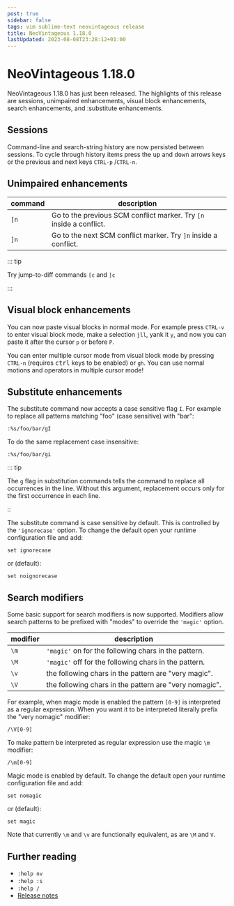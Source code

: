 ```yaml
---
post: true
sidebar: false
tags: vim sublime-text neovintageous release
title: NeoVintageous 1.18.0
lastUpdated: 2023-08-08T23:28:12+01:00
---
```


# NeoVintageous 1.18.0

NeoVintageous 1.18.0 has just been released. The highlights of this release are sessions, unimpaired enhancements, visual block enhancements, search enhancements, and :substitute enhancements.

## Sessions

Command-line and search-string history are now persisted between sessions. To cycle through history items press the <kbd>up</kbd> and <kbd>down</kbd> arrows keys or the previous and next keys `CTRL-p` /`CTRL-n`.

## Unimpaired enhancements

command | description
------- | -----------
`[n` | Go to the previous SCM conflict marker.  Try `[n` inside a conflict.
`]n` | Go to the next SCM conflict marker. Try `]n` inside a conflict.

::: tip

Try jump-to-diff commands `[c` and `]c`

:::

## Visual block enhancements

You can now paste visual blocks in normal mode. For example press `CTRL-v` to enter visual block mode, make a selection `jll`, yank it `y`, and now you can paste it after the cursor `p` or before `P`.

You can enter multiple cursor mode from visual block mode by pressing `CTRL-n` (requires <kbd>ctrl</kbd> keys to be enabled) or `gh`. You can use normal motions and operators in multiple cursor mode!

## Substitute enhancements

The substitute command now accepts a case sensitive flag `I`. For example to replace all patterns matching "foo" (case sensitive) with "bar":

```vim
:%s/foo/bar/gI
```

To do the same replacement case insensitive:

```vim
:%s/foo/bar/gi
```

::: tip

The `g` flag in substitution commands tells the command to replace all occurrences in the line. Without this argument, replacement occurs only for the first occurrence in each line.

::

The substitute command is case sensitive by default. This is controlled by the `'ignorecase'` option. To change the default open your runtime configuration file and add:

```vim
set ignorecase
```

or (default):

```vim
set noignorecase
```

## Search modifiers

Some basic support for search modifiers is now supported. Modifiers allow search patterns to be prefixed with "modes" to override the `'magic'` option.

modifier | description
-------- | -----------
`\m` | `'magic'` on for the following chars in the pattern.
`\M` | `'magic'` off for the following chars in the pattern.
`\v` | the following chars in the pattern are "very magic".
`\V` | the following chars in the pattern are "very nomagic".

For example, when magic mode is enabled the pattern `[0-9]` is interpreted as a regular expression. When you want it to be interpreted literally prefix the "very nomagic" modifier:

```vim
/\V[0-9]
```

To make pattern be interpreted as regular expression use the magic `\m` modifier:

```vim
/\m[0-9]
```

Magic mode is enabled by default. To change the default open your runtime configuration file and add:

```vim
set nomagic
```

or (default):

```vim
set magic
```

Note that currently `\m` and `\v` are functionally equivalent, as are `\M` and `V`.

## Further reading

* `:help nv`
* `:help :s`
* `:help /`
* [Release notes](https://github.com/NeoVintageous/NeoVintageous/releases/tag/1.18.0)

